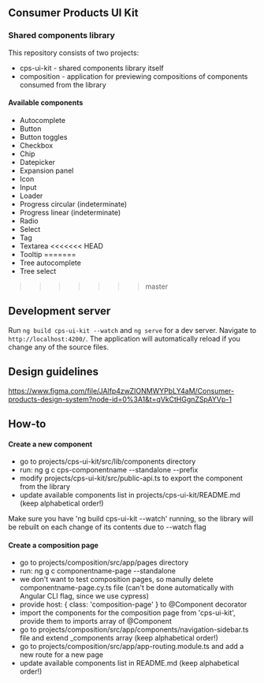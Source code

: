 ## Consumer Products UI Kit

### Shared components library

This repository consists of two projects:

- cps-ui-kit - shared components library itself
- composition - application for previewing compositions of components consumed from the library

#### Available components

- Autocomplete
- Button
- Button toggles
- Checkbox
- Chip
- Datepicker
- Expansion panel
- Icon
- Input
- Loader
- Progress circular (indeterminate)
- Progress linear (indeterminate)
- Radio
- Select
- Tag
- Textarea
<<<<<<< HEAD
- Tooltip
=======
- Tree autocomplete
- Tree select
>>>>>>> master

## Development server

Run `ng build cps-ui-kit --watch` and `ng serve` for a dev server. Navigate to `http://localhost:4200/`. The application will automatically reload if you change any of the source files.

## Design guidelines

https://www.figma.com/file/JAlfp4zwZIONMWYPbLY4aM/Consumer-products-design-system?node-id=0%3A1&t=qVkCtHGgnZSpAYVp-1

## How-to

#### Create a new component

- go to projects/cps-ui-kit/src/lib/components directory
- run: ng g c cps-componentname --standalone --prefix
- modify projects/cps-ui-kit/src/public-api.ts to export the component from the library
- update available components list in projects/cps-ui-kit/README.md (keep alphabetical order!)

Make sure you have 'ng build cps-ui-kit --watch' running, so the library will be rebuilt on each change of its contents due to --watch flag

#### Create a composition page

- go to projects/composition/src/app/pages directory
- run: ng g c componentname-page --standalone
- we don't want to test composition pages, so manully delete componentname-page.cy.ts file (can't be done automatically with Angular CLI flag, since we use cypress)
- provide host: { class: 'composition-page' } to @Component decorator
- import the components for the composition page from 'cps-ui-kit', provide them to imports array of @Component
- go to projects/composition/src/app/components/navigation-sidebar.ts file and extend \_components array (keep alphabetical order!)
- go to projects/composition/src/app/app-routing.module.ts and add a new route for a new page
- update available components list in README.md (keep alphabetical order!)
